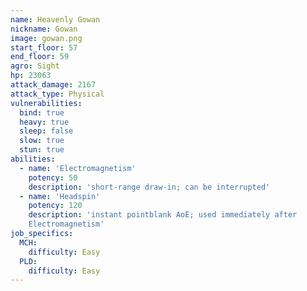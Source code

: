 ```yaml
---
name: Heavenly Gowan
nickname: Gowan
image: gowan.png
start_floor: 57
end_floor: 59
agro: Sight
hp: 23063
attack_damage: 2167
attack_type: Physical
vulnerabilities:
  bind: true
  heavy: true
  sleep: false
  slow: true
  stun: true
abilities:
  - name: 'Electromagnetism'
    potency: 50
    description: 'short-range draw-in; can be interrupted'
  - name: 'Headspin'
    potency: 120
    description: 'instant pointblank AoE; used immediately after
    Electromagnetism'
job_specifics:
  MCH:
    difficulty: Easy
  PLD:
    difficulty: Easy
---
```

